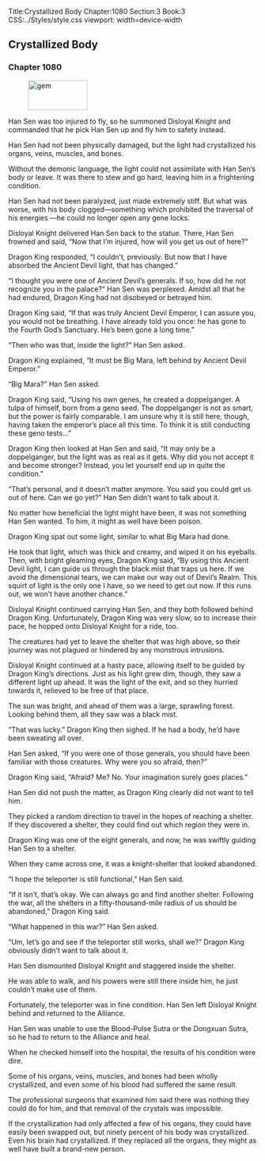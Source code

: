 Title:Crystallized Body 
Chapter:1080 
Section:3 
Book:3 
CSS:../Styles/style.css 
viewport: width=device-width
  
## Crystallized Body
### Chapter 1080 
<figure>
	<img src="../Images/gem.gif" alt="gem" id="gem" width="120" height="60" />
</figure>
  

  
  Han Sen was too injured to fly, so he summoned Disloyal Knight and commanded that he pick Han Sen up and fly him to safety instead.

Han Sen had not been physically damaged, but the light had crystallized his organs, veins, muscles, and bones.

Without the demonic language, the light could not assimilate with Han Sen’s body or leave. It was there to stew and go hard, leaving him in a frightening condition.

Han Sen had not been paralyzed, just made extremely stiff. But what was worse, with his body clogged—something which prohibited the traversal of his energies —he could no longer open any gene locks.

Disloyal Knight delivered Han Sen back to the statue. There, Han Sen frowned and said, “Now that I’m injured, how will you get us out of here?”

Dragon King responded, “I couldn’t, previously. But now that I have absorbed the Ancient Devil light, that has changed.”

“I thought you were one of Ancient Devil’s generals. If so, how did he not recognize you in the palace?” Han Sen was perplexed. Amidst all that he had endured, Dragon King had not disobeyed or betrayed him.

Dragon King said, “If that was truly Ancient Devil Emperor, I can assure you, you would not be breathing. I have already told you once: he has gone to the Fourth God’s Sanctuary. He’s been gone a long time.”

“Then who was that, inside the light?” Han Sen asked.

Dragon King explained, “It must be Big Mara, left behind by Ancient Devil Emperor.”

“Big Mara?” Han Sen asked.

Dragon King said, “Using his own genes, he created a doppelganger. A tulpa of himself, born from a geno seed. The doppelganger is not as smart, but the power is fairly comparable. I am unsure why it is still here, though, having taken the emperor’s place all this time. To think it is still conducting these geno tests…”

Dragon King then looked at Han Sen and said, “It may only be a doppelganger, but the light was as real as it gets. Why did you not accept it and become stronger? Instead, you let yourself end up in quite the condition.”

“That’s personal, and it doesn’t matter anymore. You said you could get us out of here. Can we go yet?” Han Sen didn’t want to talk about it.

No matter how beneficial the light might have been, it was not something Han Sen wanted. To him, it might as well have been poison.

Dragon King spat out some light, similar to what Big Mara had done.

He took that light, which was thick and creamy, and wiped it on his eyeballs. Then, with bright gleaming eyes, Dragon King said, “By using this Ancient Devil light, I can guide us through the black mist that traps us here. If we avoid the dimensional tears, we can make our way out of Devil’s Realm. This squirt of light is the only one I have, so we need to get out now. If this runs out, we won’t have another chance.”

Disloyal Knight continued carrying Han Sen, and they both followed behind Dragon King. Unfortunately, Dragon King was very slow, so to increase their pace, he hopped onto Disloyal Knight for a ride, too.

The creatures had yet to leave the shelter that was high above, so their journey was not plagued or hindered by any monstrous intrusions.

Disloyal Knight continued at a hasty pace, allowing itself to be guided by Dragon King’s directions. Just as his light grew dim, though, they saw a different light up ahead. It was the light of the exit, and so they hurried towards it, relieved to be free of that place.

The sun was bright, and ahead of them was a large, sprawling forest. Looking behind them, all they saw was a black mist.

“That was lucky.” Dragon King then sighed. If he had a body, he’d have been sweating all over.

Han Sen asked, “If you were one of those generals, you should have been familiar with those creatures. Why were you so afraid, then?”

Dragon King said, “Afraid? Me? No. Your imagination surely goes places.”

Han Sen did not push the matter, as Dragon King clearly did not want to tell him.

They picked a random direction to travel in the hopes of reaching a shelter. If they discovered a shelter, they could find out which region they were in.

Dragon King was one of the eight generals, and now, he was swiftly guiding Han Sen to a shelter.

When they came across one, it was a knight-shelter that looked abandoned.

“I hope the teleporter is still functional,” Han Sen said.

“If it isn’t, that’s okay. We can always go and find another shelter. Following the war, all the shelters in a fifty-thousand-mile radius of us should be abandoned,” Dragon King said.

“What happened in this war?” Han Sen asked.

“Um, let’s go and see if the teleporter still works, shall we?” Dragon King obviously didn’t want to talk about it.

Han Sen dismounted Disloyal Knight and staggered inside the shelter.

He was able to walk, and his powers were still there inside him, he just couldn’t make use of them.

Fortunately, the teleporter was in fine condition. Han Sen left Disloyal Knight behind and returned to the Alliance.

Han Sen was unable to use the Blood-Pulse Sutra or the Dongxuan Sutra, so he had to return to the Alliance and heal.

When he checked himself into the hospital, the results of his condition were dire.

Some of his organs, veins, muscles, and bones had been wholly crystallized, and even some of his blood had suffered the same result.

The professional surgeons that examined him said there was nothing they could do for him, and that removal of the crystals was impossible.

If the crystallization had only affected a few of his organs, they could have easily been swapped out, but ninety percent of his body was crystallized. Even his brain had crystallized. If they replaced all the organs, they might as well have built a brand-new person.
